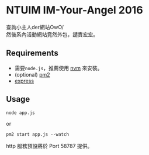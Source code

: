 # NTUIM IM-Your-Angel 2016
查詢小主人der網站OwO/<br>
然後系內活動網站竟然外包，譴責宏宏。

## Requirements
* 需要`node.js`，推薦使用 [nvm](https://github.com/creationix/nvm) 來安裝。
* (optional)  [pm2](https://github.com/Unitech/pm2) 
* [express](https://github.com/expressjs/express)

## Usage
```
node app.js
```
or
```
pm2 start app.js --watch
```
http 服務預設將於 Port 58787 提供。
